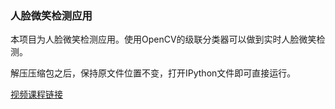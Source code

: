 ### 人脸微笑检测应用

本项目为人脸微笑检测应用。使用OpenCV的级联分类器可以做到实时人脸微笑检测。

解压压缩包之后，保持原文件位置不变，打开IPython文件即可直接运行。

[视频课程链接](https://study.163.com/course/courseMain.htm?courseId=1209427908&share=2&shareId=400000000632007)

